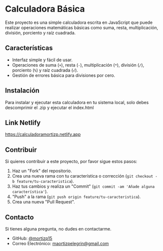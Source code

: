 # Calculadora Básica

Este proyecto es una simple calculadora escrita en JavaScript que puede realizar operaciones matemáticas básicas como suma, resta, multiplicación, división, porciento y raíz cuadrada.

## Características

- Interfaz simple y fácil de usar.
- Operaciones de suma (`+`), resta (`-`), multiplicación (`*`), división (`/`), porciento (`%`) y raíz cuadrada (`√`).
- Gestión de errores básica para divisiones por cero.

## Instalación

Para instalar y ejecutar esta calculadora en tu sistema local, solo debes descomprimir el .zip y ejecutar el index.html

## Link Netlify

https://calculadoramortizp.netlify.app

## Contribuir

Si quieres contribuir a este proyecto, por favor sigue estos pasos:

1. Haz un "Fork" del repositorio.
2. Crea una nueva rama con tu característica o corrección (`git checkout -b feature/tu-caracteristica`).
3. Haz tus cambios y realiza un "Commit" (`git commit -am 'Añade alguna característica'`).
4. "Push" a la rama (`git push origin feature/tu-caracteristica`).
5. Crea una nueva "Pull Request".

## Contacto

Si tienes alguna pregunta, no dudes en contactarme.

- GitHub: [@mortizp15](https://github.com/mortizp15)
- Correo Electrónico: maortizpelegrin@gmail.com

